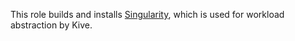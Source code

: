 This role builds and installs [Singularity], which is used for workload
abstraction by Kive.

[Singularity]: https://sylabs.io/docs/#singularity